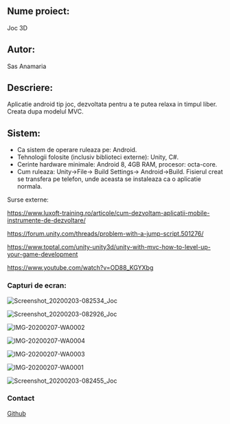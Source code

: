 
## Nume proiect: 
Joc 3D

## Autor:	
Sas Anamaria

## Descriere: 
Aplicatie android tip joc, dezvoltata pentru a te putea relaxa in timpul liber.
Creata dupa modelul MVC.

## Sistem:
* Ca sistem de operare ruleaza pe: Android.
* Tehnologii folosite (inclusiv biblioteci externe): Unity, C#. 
* Cerinte hardware minimale: Android 8, 4GB RAM, procesor: octa-core.
* Cum ruleaza: Unity->File-> Build Settings-> Android->Build. 
Fisierul creat se transfera pe telefon, unde aceasta se instaleaza ca o aplicatie normala.

Surse externe: 

 https://www.luxoft-training.ro/articole/cum-dezvoltam-aplicatii-mobile-instrumente-de-dezvoltare/ 
 
 https://forum.unity.com/threads/problem-with-a-jump-script.501276/ 
 
 https://www.toptal.com/unity-unity3d/unity-with-mvc-how-to-level-up-your-game-development 
 
 https://www.youtube.com/watch?v=OD88_KGYXbg 
 

### Capturi de ecran:

![Screenshot_20200203-082534_Joc](https://user-images.githubusercontent.com/56155473/73647265-cd76da80-4683-11ea-913a-f0d11e085677.jpg)

![Screenshot_20200203-082926_Joc](https://user-images.githubusercontent.com/56155473/73647267-cd76da80-4683-11ea-96fd-39f04b692823.jpg)

![IMG-20200207-WA0002](https://user-images.githubusercontent.com/56155473/74006835-90f9f600-4985-11ea-8cc4-0ebe8ca7eb71.jpg)

![IMG-20200207-WA0004](https://user-images.githubusercontent.com/56155473/74006840-935c5000-4985-11ea-8396-08ac5590b963.jpg)

![IMG-20200207-WA0003](https://user-images.githubusercontent.com/56155473/74006842-93f4e680-4985-11ea-9521-6d3e13b15766.jpg)

![IMG-20200207-WA0001](https://user-images.githubusercontent.com/56155473/74006844-948d7d00-4985-11ea-9e06-0ebbbbb3d375.jpg)

![Screenshot_20200203-082455_Joc](https://user-images.githubusercontent.com/56155473/73647268-cd76da80-4683-11ea-8c78-62b3b0f14848.jpg)


### Contact
 [Github](https://github.com/anamaria-sas/Aplicatie-Joc3D)
